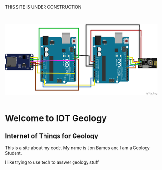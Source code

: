 <!DOCTYPE html>
<html>

<head>
  <link rel="stylesheet" type="text/css" href="main.css">
</head>
  
<body>
  <p>THIS SITE IS UNDER CONSTRUCTION</p>
  <br>
  <br>
  <img src="https://github.com/iotgeology/arduino-landslide/blob/master/base%20node.png" alt="arduino">
  <br>
  <br>
  <h1>Welcome to IOT Geology</h1>
  <h2>Internet of Things for Geology</h2>
  
  <p>This is a site about my code. My name is Jon Barnes and I am a Geology Student.</p>
  <p>I like trying to use tech to answer geology stuff</p>
  
</body>

</html>
